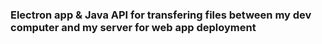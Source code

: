 ### Electron app & Java API for transfering files between my dev computer and my server for web app deployment